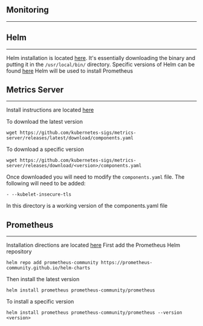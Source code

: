 ## Monitoring
---

## Helm
---
Helm installation is located [here](https://helm.sh/docs/intro/install/). It's essentially downloading the binary and putting it in the `/usr/local/bin/` directory.
Specific versions of Helm can be found [here](https://github.com/helm/helm/releases)
Helm will be used to install Prometheus

## Metrics Server
---
Install instructions are located [here](https://resources.realtheory.io/docs/how-to-install-or-upgrade-the-metrics-server)

To download the latest version
```
wget https://github.com/kubernetes-sigs/metrics-server/releases/latest/download/components.yaml
```

To download a specific version
```
wget https://github.com/kubernetes-sigs/metrics-server/releases/download/<version>/components.yaml
```

Once downloaded you will need to modify the `components.yaml` file. The following will need to be added:
```
- --kubelet-insecure-tls
```

In this directory is a working version of the components.yaml file

## Prometheus
---
Installation directions are located [here](https://resources.realtheory.io/docs/how-to-install-or-upgrade-prometheus)
First add the Prometheus Helm repository
```
helm repo add prometheus-community https://prometheus-community.github.io/helm-charts
```

Then install the latest version
```
helm install prometheus prometheus-community/prometheus
```

To install a specific version
```
helm install prometheus prometheus-community/prometheus --version <version>
```
